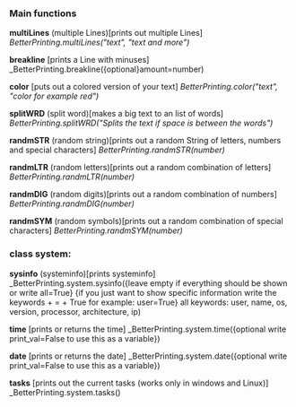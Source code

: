 ### Main functions

**multiLines** (multiple Lines)[prints out multiple Lines]    _BetterPrinting.multiLines("text", "text and more")_

**breakline** [prints a Line with minuses]     _BetterPrinting.breakline({optional}amount=number)

**color** [puts out a colored version of your text]    _BetterPrinting.color("text", "color for example red")_

**splitWRD** (split word)[makes a big text to an list of words]    _BetterPrinting.splitWRD("Splits the text if space is between the words")_

**randmSTR** (random string)[prints out a random String of letters, numbers and special characters]    _BetterPrinting.randmSTR(number)_

**randmLTR** (random letters)[prints out a random combination of letters]    _BetterPrinting.randmLTR(number)_

**randmDIG** (random digits)[prints out a random combination of numbers]    _BetterPrinting.randmDIG(number)_

**randmSYM** (random symbols)[prints out a random combination of special characters]    _BetterPrinting.randmSYM(number)_

### class system:

**sysinfo** (systeminfo)[prints systeminfo]     _BetterPrinting.system.sysinfo({leave empty if everything should be shown or write all=True} {if you just want to show specific information write the keywords + = + True for example: user=True} all keywords: user, name, os, version, processor, architecture, ip)

**time** [prints or returns the time]     _BetterPrinting.system.time({optional write print_val=False to use this as a variable})

**date** [prints or returns the date]     _BetterPrinting.system.date({optional write print_val=False to use this as a variable})

**tasks** [prints out the current tasks (works only in windows and Linux)]     _BetterPrinting.system.tasks()
